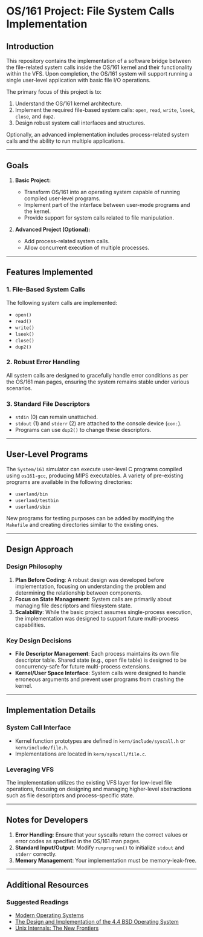 # OS/161 Project: File System Calls Implementation

## Introduction

This repository contains the implementation of a software bridge between the file-related system calls inside the OS/161 kernel and their functionality within the VFS. Upon completion, the OS/161 system will support running a single user-level application with basic file I/O operations.

The primary focus of this project is to:
1. Understand the OS/161 kernel architecture.
2. Implement the required file-based system calls: `open`, `read`, `write`, `lseek`, `close`, and `dup2`.
3. Design robust system call interfaces and structures.

Optionally, an advanced implementation includes process-related system calls and the ability to run multiple applications.

---

## Goals

1. **Basic Project:**
   - Transform OS/161 into an operating system capable of running compiled user-level programs.
   - Implement part of the interface between user-mode programs and the kernel.
   - Provide support for system calls related to file manipulation.
   
2. **Advanced Project (Optional):**
   - Add process-related system calls.
   - Allow concurrent execution of multiple processes.

---

## Features Implemented

### 1. File-Based System Calls
The following system calls are implemented:
- `open()`
- `read()`
- `write()`
- `lseek()`
- `close()`
- `dup2()`

### 2. Robust Error Handling
All system calls are designed to gracefully handle error conditions as per the OS/161 man pages, ensuring the system remains stable under various scenarios.

### 3. Standard File Descriptors
- `stdin` (0) can remain unattached.
- `stdout` (1) and `stderr` (2) are attached to the console device (`con:`).
- Programs can use `dup2()` to change these descriptors.

---

## User-Level Programs

The `System/161` simulator can execute user-level C programs compiled using `os161-gcc`, producing MIPS executables. A variety of pre-existing programs are available in the following directories:
- `userland/bin`
- `userland/testbin`
- `userland/sbin`

New programs for testing purposes can be added by modifying the `Makefile` and creating directories similar to the existing ones.

---

## Design Approach

### Design Philosophy
1. **Plan Before Coding**: A robust design was developed before implementation, focusing on understanding the problem and determining the relationship between components.
2. **Focus on State Management**: System calls are primarily about managing file descriptors and filesystem state.
3. **Scalability**: While the basic project assumes single-process execution, the implementation was designed to support future multi-process capabilities.

### Key Design Decisions
- **File Descriptor Management**: Each process maintains its own file descriptor table. Shared state (e.g., open file table) is designed to be concurrency-safe for future multi-process extensions.
- **Kernel/User Space Interface**: System calls were designed to handle erroneous arguments and prevent user programs from crashing the kernel.

---

## Implementation Details

### System Call Interface
- Kernel function prototypes are defined in `kern/include/syscall.h` or `kern/include/file.h`.
- Implementations are located in `kern/syscall/file.c`.

### Leveraging VFS
The implementation utilizes the existing VFS layer for low-level file operations, focusing on designing and managing higher-level abstractions such as file descriptors and process-specific state.

---

## Notes for Developers

1. **Error Handling**: Ensure that your syscalls return the correct values or error codes as specified in the OS/161 man pages.
2. **Standard Input/Output**: Modify `runprogram()` to initialize `stdout` and `stderr` correctly.
3. **Memory Management**: Your implementation must be memory-leak-free.

---

## Additional Resources

### Suggested Readings
- [Modern Operating Systems](https://www.pearson.com/store/p/modern-operating-systems/P100000588956)
- [The Design and Implementation of the 4.4 BSD Operating System](https://books.google.com)
- [Unix Internals: The New Frontiers](https://www.goodreads.com/book/show/125314.Unix_Internals)
